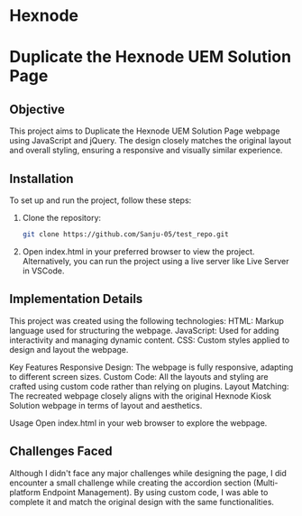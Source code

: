# Hexnode

# Duplicate the Hexnode UEM Solution Page


## Objective

This project aims to Duplicate the Hexnode UEM Solution Page webpage using JavaScript and jQuery. The design closely matches the original layout and overall styling, ensuring a responsive and visually similar experience.



## Installation

To set up and run the project, follow these steps:

1. Clone the repository:
   ```bash
   git clone https://github.com/Sanju-05/test_repo.git

2. Open index.html in your preferred browser to view the project.
    Alternatively, you can run the project using a live server like Live Server in VSCode.



## Implementation Details

This project was created using the following technologies:
  HTML: Markup language used for structuring the webpage.
  JavaScript: Used for adding interactivity and managing dynamic content.
  CSS: Custom styles applied to design and layout the webpage.

Key Features
    Responsive Design: The webpage is fully responsive, adapting to different screen sizes.
    Custom Code: All the layouts and styling are crafted using custom code rather than relying on plugins.
    Layout Matching: The recreated webpage closely aligns with the original Hexnode Kiosk Solution webpage in terms of layout and aesthetics.

Usage
    Open index.html in your web browser to explore the webpage.



## Challenges Faced

Although I didn't face any major challenges while designing the page, I did encounter a small challenge while creating the accordion section (Multi-platform Endpoint Management). By using custom code, I was able to complete it and match the original design with the same functionalities.
